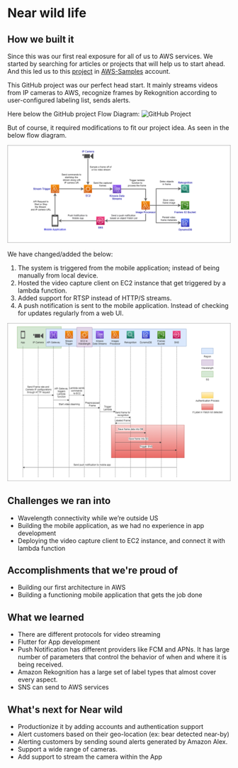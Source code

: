 # Near wild life

## How we built it

Since this was our first real exposure for all of us to AWS services. We started by searching for articles or projects that will help us to start ahead. And this led us to this [project](https://github.com/aws-samples/amazon-rekognition-video-analyzer) in [AWS-Samples](https://amazon.com/aws) account.

This GitHub project was our perfect head start. It mainly streams videos from IP cameras to AWS, recognize frames by Rekognition according to user-configured labeling list, sends alerts.

Here below the GitHub project Flow Diagram:
![GitHub Project](https://raw.githubusercontent.com/aws-samples/amazon-rekognition-video-analyzer/master/doc/serverless_pipeline_arch_2.png)

But of course, it required modifications to fit our project idea. As seen in the below flow diagram.

![Project flow diagram](Images/FlowDiagram.png)

We have changed/added the below:

1. The system is triggered from the mobile application; instead of being manually from local device.
2. Hosted the video capture client on EC2 instance that get triggered by a lambda function.
3. Added support for RTSP instead of HTTP/S streams.
4. A push notification is sent to the mobile application. Instead of checking for updates regularly from a web UI.

![Project Sequence diagram](Images/SequenceDiagram.png)

## Challenges we ran into

- Wavelength connectivity while we’re outside US
- Building the mobile application, as we had no experience in app development
- Deploying the video capture client to EC2 instance, and connect it with lambda function

## Accomplishments that we're proud of

- Building our first architecture in AWS
- Building a functioning mobile application that gets the job done

## What we learned

- There are different protocols for video streaming
- Flutter for App development
- Push Notification has different providers like FCM and APNs. It has large number of parameters that control the behavior of when and where it is being received.
- Amazon Rekognition has a large set of label types that almost cover every aspect.
- SNS can send to AWS services

## What's next for Near wild

- Productionize it by adding accounts and authentication support
- Alert customers based on their geo-location (ex: bear detected near-by)
- Alerting customers by sending sound alerts generated by Amazon Alex.
- Support a wide range of cameras.
- Add support to stream the camera within the App